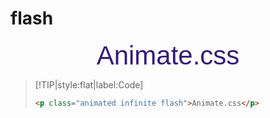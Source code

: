 <link rel="stylesheet" href="https://fonts.googleapis.com/css?family=MuseoModerno:light,bold"><link rel="stylesheet" href="https://cdn.jsdelivr.net/npm/animate.css@3.5.2/animate.min.css">

<style>
    .animated {
        font-size: 3em;
        text-align: center;
        margin: 10px 0;
        font-family: MuseoModerno, Helvetica, sans-serif;
        color: #341C75;
        font-weight: 400
    }
</style>

# flash

<p class="animated infinite flash">Animate.css</p>

> [!TIP|style:flat|label:Code]
>
> ```html
> <p class="animated infinite flash">Animate.css</p>
> ```